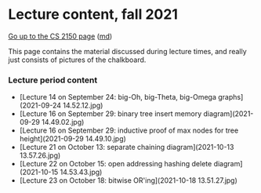 Lecture content, fall 2021
==========================

[Go up to the CS 2150 page](../index.html) ([md](../index.md))

This page contains the material discussed during lecture times, and really just consists of pictures of the chalkboard.

### Lecture period content

- [Lecture 14 on September 24: big-Oh, big-Theta, big-Omega graphs](2021-09-24 14.52.12.jpg)
- [Lecture 16 on September 29: binary tree insert memory diagram](2021-09-29 14.49.02.jpg)
- [Lecture 16 on September 29: inductive proof of max nodes for tree height](2021-09-29 14.49.10.jpg)
- [Lecture 21 on October 13: separate chaining diagram](2021-10-13 13.57.26.jpg)
- [Lecture 22 on October 15: open addressing hashing delete diagram](2021-10-15 14.53.43.jpg)
- [Lecture 23 on October 18: bitwise OR'ing](2021-10-18 13.51.27.jpg)
